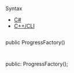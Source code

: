 Syntax

* [C#](#i-syntax-CS)
* [C++/CLI](#i-syntax-CPP2005)

```
```
public ProgressFactory()
```
```

```
```
public:
ProgressFactory();
```
```



